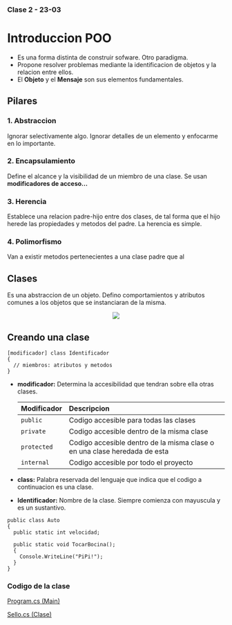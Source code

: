 ### Clase 2 - 23-03
# Introduccion POO
* Es una forma distinta de construir sofware. Otro paradigma.
* Propone resolver problemas mediante la identificacion de objetos y la relacion entre ellos. 
* El **Objeto** y el **Mensaje** son sus elementos fundamentales.

## Pilares

### 1. Abstraccion  

Ignorar selectivamente algo. Ignorar detalles de un elemento y enfocarme en lo importante. 
 
### 2. Encapsulamiento  

Define el alcance y la visibilidad de un miembro de una clase. Se usan **modificadores de acceso...**  

### 3. Herencia  

Establece una relacion padre-hijo entre dos clases, de tal forma que el hijo herede las propiedades y metodos del padre. La herencia es simple.

### 4. Polimorfismo  

Van a existir metodos pertenecientes a una clase padre que al

## Clases

Es una abstraccion de un objeto. Defino comportamientos y atributos comunes a los objetos que se instanciaran de la misma.

<div align="center">
 <img src="https://www.campusmvp.es/recursos/image.axd?picture=/2019/4T/poo-clase-objetos.png"/>
</div>
 
## Creando una clase

```
[modificador] class Identificador 
{
  // miembros: atributos y metodos
}
```

* **modificador:** Determina la accesibilidad que tendran sobre ella otras clases.  


   | Modificador | Descripcion |
   |:-----------|:-----------|
   | `public`    | Codigo accesible para todas las clases                                    |
   | `private`   | Codigo accesible dentro de la misma clase                                 |
   | `protected` | Codigo accesible dentro de la misma clase o en una clase heredada de esta |
   |  `internal` | Codigo accesible por todo el proyecto                                     |

* **class:** Palabra reservada del lenguaje que indica que el codigo a continuacion es una clase.

* **Identificador:** Nombre de la clase. Siempre comienza con mayuscula y es un sustantivo.

```
public class Auto
{
  public static int velocidad;

  public static void TocarBocina();
  {
    Console.WriteLine("PiPi!");
  }
}
```

### Codigo de la clase

[Program.cs (Main)](https://github.com/valentinbegnis/notas_prog-lab_II/blob/main/clases/clase_23-3/Program.cs)  

[Sello.cs (Clase)](https://github.com/valentinbegnis/notas_prog-lab_II/blob/main/clases/clase_23-3/Sello.cs)
